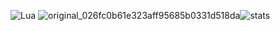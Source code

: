 ![Lua](https://img.shields.io/badge/lua-%232C2D72.svg?style=for-the-badge&logo=lua&logoColor=white)
![original_026fc0b61e323aff95685b0331d518da](https://user-images.githubusercontent.com/93484868/208260993-809bd1d7-a48a-4f42-a29a-590675d8a2b8.gif)![stats](https://github-readme-stats.vercel.app/api?username=R3bug&theme=dark&show_icons=false)
